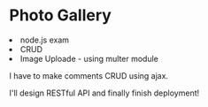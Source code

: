 # Photo Gallery

<li>node.js exam</li>

<li>CRUD</li>

<li>Image Uploade - using multer module</li>
<p></p>
<p>I have to make comments CRUD using ajax. </p>
<p>I'll design RESTful API and finally finish deployment! </p>
